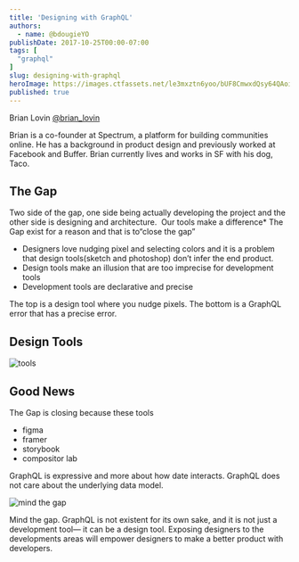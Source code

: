 ```yaml
---
title: 'Designing with GraphQL'
authors:
  - name: @bdougieYO
publishDate: 2017-10-25T00:00-07:00
tags: [
  "graphql"
]
slug: designing-with-graphql
heroImage: https://images.ctfassets.net/le3mxztn6yoo/bUF8CmwxdQsy64QAoiEc6/6bec8d8453d8be520f1ad09fea3f5b88/brian-lovin.jpg
published: true
---
```



Brian Lovin [@brian_lovin](https://twitter.com/brian_lovin)

Brian is a co-founder at Spectrum, a platform for building communities online. He has a background in product design and previously worked at Facebook and Buffer. Brian currently lives and works in SF with his dog, Taco.

## The Gap

Two side of the gap, one side being actually developing the project and the other side is designing and architecture.  Our tools make a difference\* The Gap exist for a reason and that is to“close the gap”

* Designers love nudging pixel and selecting colors and it is a problem that design tools(sketch and photoshop) don’t infer the end product.
* Design tools make an illusion that are too imprecise for development tools
* Development tools are declarative and precise

The top is a design tool where you nudge pixels. The bottom is a GraphQL error that has a precise error.

## Design Tools

![tools](//images.contentful.com/le3mxztn6yoo/4uunnjB4lWkG0GKKOqkkS/a7d75f08a0e2e904f84b7118acf60eec/tools.png)

## Good News

The Gap is closing because these tools
* figma
* framer
* storybook
* compositor lab

GraphQL is expressive and more about how date interacts. GraphQL does not care about the underlying data model.

![mind the gap](//images.contentful.com/le3mxztn6yoo/5pHwMN4LJK4EQ6w0qSYeaE/abe2e23c8f58890df2bf04ef3eeedb70/mind_the_gap.png)

Mind the gap. GraphQL is not existent for its own sake, and it is not just a development tool— it can be a design tool. Exposing designers to the developments areas will empower designers to make a better product with developers.
